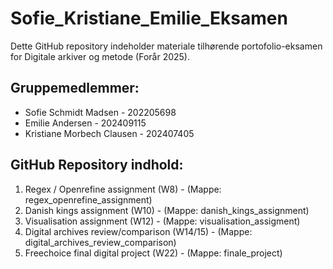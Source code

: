# Sofie_Kristiane_Emilie_Eksamen

Dette GitHub repository indeholder materiale tilhørende portofolio-eksamen for Digitale arkiver og metode (Forår 2025).

## Gruppemedlemmer:
- Sofie Schmidt Madsen - 202205698 
- Emilie Andersen - 202409115 
- Kristiane Morbech Clausen - 202407405
 
## GitHub Repository indhold:
1. Regex / Openrefine assignment (W8) - (Mappe: regex_openrefine_assignment)
2. Danish kings assignment (W10) - (Mappe: danish_kings_assignment)
3. Visualisation assignment (W12) - (Mappe: visualisation_assigment)
4. Digital archives review/comparison (W14/15) - (Mappe: digital_archives_review_comparison)  
5. Freechoice final digital project (W22) - (Mappe: finale_project)
